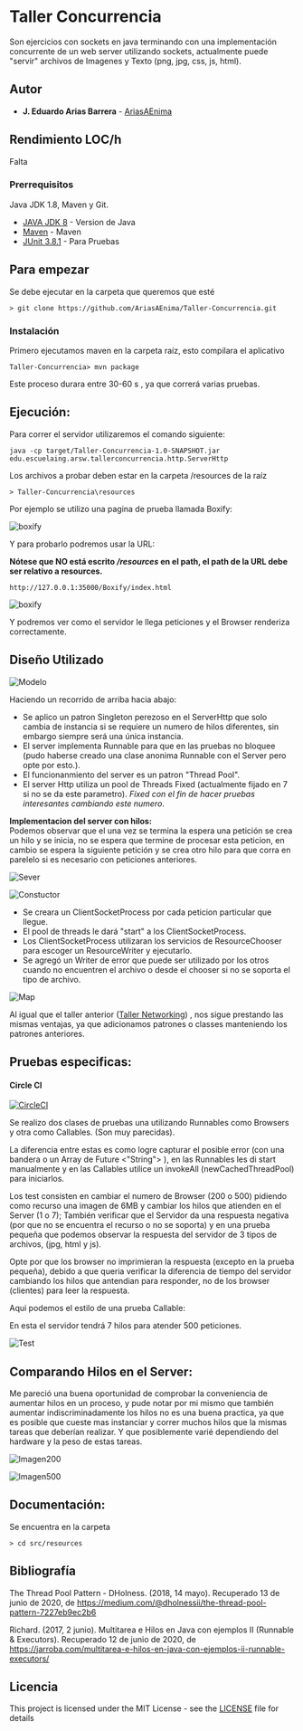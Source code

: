 # Taller Concurrencia

Son ejercicios con sockets en java terminando con una implementación concurrente de un web server utilizando sockets, actualmente puede "servir" archivos de Imagenes y Texto (png, jpg, css, js, html).

## Autor

* **J. Eduardo Arias Barrera** - [AriasAEnima](https://github.com/AriasAEnima)


## Rendimiento LOC/h

Falta

### Prerrequisitos

Java JDK 1.8, Maven y Git.

* [JAVA JDK 8](http://www.oracle.com/technetwork/java/javase/overview/index.html) - Version de Java
* [Maven](https://maven.apache.org/) - Maven
* [JUnit 3.8.1](https://mvnrepository.com/artifact/junit/junit/3.8.1) - Para Pruebas


## Para empezar

Se debe ejecutar en la carpeta que queremos que esté
```
> git clone https://github.com/AriasAEnima/Taller-Concurrencia.git
```
### Instalación

Primero ejecutamos maven en la carpeta raíz, esto compilara el aplicativo

```
Taller-Concurrencia> mvn package
```
Este proceso durara entre 30-60 s , ya que correrá varias pruebas.

## Ejecución:

Para correr el servidor utilizaremos el comando siguiente:

```
java -cp target/Taller-Concurrencia-1.0-SNAPSHOT.jar edu.escuelaing.arsw.tallerconcurrencia.http.ServerHttp
```
Los archivos a probar deben estar en la carpeta /resources de la raíz

```
> Taller-Concurrencia\resources
```
Por ejemplo se utilizo una pagina de prueba llamada Boxify:

![boxify](imagenesgit/Boxify.PNG)

Y para probarlo podremos usar la URL:

**Nótese que NO está escrito */resources* en el path, el path de la URL debe ser relativo a resources.**

```
http://127.0.0.1:35000/Boxify/index.html
```
![boxify](imagenesgit/ejecucion.PNG)

Y podremos ver como el servidor le llega peticiones y el Browser renderiza correctamente.


## Diseño Utilizado

![Modelo](imagenesgit/modelo.PNG)

Haciendo un recorrido de arriba hacia abajo:
* Se aplico un patron Singleton perezoso en el ServerHttp que solo cambia de instancia si se requiere un numero de hilos diferentes, sin embargo siempre será una única instancia.
* El server implementa Runnable para que en las pruebas no bloquee (pudo haberse creado una clase anonima Runnable con el Server pero opte por esto.).
* El funcionanmiento del server es un patron "Thread Pool".
* El server Http utiliza un pool de Threads Fixed (actualmente fijado en 7 si no se da este parametro). *Fixed con el fin de hacer pruebas interesantes cambiando este numero*.

**Implementacion del server con hilos:**  
Podemos observar que el una vez se termina la espera una petición se crea un hilo y se inicia, no se espera que termine de procesar esta peticion, en cambio se espera la siguiente petición y se crea otro hilo para que corra en parelelo si es necesario con peticiones anteriores.

![Sever](imagenesgit/server.PNG)

![Constuctor](imagenesgit/constructor.PNG)
* Se creara un ClientSocketProcess por cada peticion particular que llegue.
* El pool de threads le dará "start" a los ClientSocketProcess.
* Los ClientSocketProcess utilizaran los servicios de ResourceChooser para escoger un ResourceWriter y ejecutarlo.
* Se agregó un Writer de error que puede ser utilizado por los otros cuando no encuentren el archivo o desde el chooser si no se soporta el tipo de archivo.

![Map](imagenesgit/map.PNG)

Al igual que el taller anterior ([Taller Networking](https://github.com/AriasAEnima/taller-networking)) , nos sigue prestando las mismas ventajas, ya que adicionamos patrones o classes manteniendo los patrones anteriores.



## Pruebas especificas:
#### Circle CI

[![CircleCI](https://circleci.com/gh/AriasAEnima/Taller-Concurrencia.svg?style=svg)](https://circleci.com/gh/AriasAEnima/Taller-Concurrencia)

Se realizo dos clases de pruebas una utilizando Runnables como Browsers y otra como Callables. (Son muy parecidas).

La diferencia entre estas es como logre capturar el posible error (con una bandera o un Array de Future <"String"> ), en las Runnables les di start manualmente y en las Callables utilice un invokeAll (newCachedThreadPool) para iniciarlos.

Los test consisten en cambiar el numero de Browser (200 o 500) pidiendo como recurso una imagen de 6MB y cambiar los hilos que atienden en el Server (1 o 7); También verificar que el Servidor da una respuesta negativa (por que no se encuentra el recurso o no se soporta) y en una prueba pequeña que podemos observar la respuesta del servidor de 3 tipos de archivos, (jpg, html y js).

Opte por que los browser no imprimieran la respuesta (excepto en la prueba pequeña), debido a que queria verificar la diferencia de tiempo del servidor cambiando los hilos que antendian para responder, no de los browser (clientes) para leer la respuesta.


Aqui podemos el estilo de una prueba Callable:

En esta el servidor tendrá  7 hilos para atender 500 peticiones.

![Test](imagenesgit/test.PNG)

## Comparando Hilos en el Server:

Me pareció una buena oportunidad de comprobar la conveniencia de aumentar hilos en un proceso, y pude notar por mi mismo que también aumentar indiscriminadamente los hilos no es una buena practica, ya que es posible que cueste mas instanciar y correr muchos hilos que la mismas tareas que deberían realizar. Y que posiblemente varié dependiendo del hardware y la peso de estas tareas.


![Imagen200](imagenesgit/200.PNG)

![Imagen500](imagenesgit/500.PNG)



## Documentación:

Se encuentra en la carpeta
```
> cd src/resources
```

## Bibliografía

The Thread Pool Pattern - DHolness. (2018, 14 mayo). Recuperado 13 de junio de 2020, de https://medium.com/@dholnessii/the-thread-pool-pattern-7227eb9ec2b6

Richard. (2017, 2 junio). Multitarea e Hilos en Java con ejemplos II (Runnable & Executors). Recuperado 12 de junio de 2020, de https://jarroba.com/multitarea-e-hilos-en-java-con-ejemplos-ii-runnable-executors/


## Licencia

This project is licensed under the MIT License  - see the [LICENSE](LICENSE) file for details
